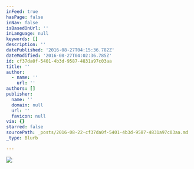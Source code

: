 ```yaml
---
inFeed: true
hasPage: false
inNav: false
isBasedOnUrl: ''
inLanguage: null
keywords: []
description: ''
datePublished: '2016-08-27T04:15:36.782Z'
dateModified: '2016-08-27T04:02:36.785Z'
id: cf37da0f-5401-4b3d-9587-4831a97c03aa
title: ''
author:
  - name: ''
    url: ''
authors: []
publisher:
  name: ''
  domain: null
  url: ''
  favicon: null
via: {}
starred: false
sourcePath: _posts/2016-08-22-cf37da0f-5401-4b3d-9587-4831a97c03aa.md
_type: Blurb

---
```

![](https://the-grid-user-content.s3-us-west-2.amazonaws.com/44874810-4264-411c-8940-2c333863b695.jpg)